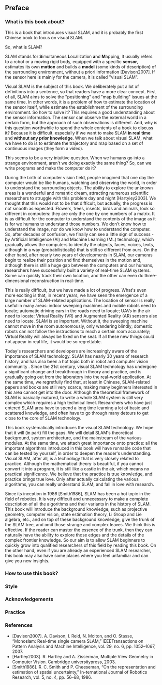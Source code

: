 ## Preface

### What is this book about?

This is a book that introduces visual SLAM, and it is probably the first Chinese book to focus on visual SLAM.

So, what is SLAM?

SLAM stands for **S**imultaneous **L**ocalization **a**nd **M**apping, It usually refers to a robot or a moving rigid body, equipped with a specific **sensor**, estimates its own **motion** and builds a **model** (some kinds of description) of the surrounding environment, without a priori information [Davison2007]. If the sensor here is mainly for the camera, it is called "visual SLAM".

Visual SLAM is the subject of this book. We deliberately put a lot of definitions into a sentence, so that readers have a more clear concept. First of all, SLAM aims to solve the "positioning" and "map building" issues at the same time. In other words, it is a problem of how to estimate the location of the sensor itself, while estimate the establishment of the surrounding environment. So how to solve it? This requires a good understanding about the sensor information. The sensor can observe the external world in a certain form, but the approach of such observations is different. And, why is this question worthwhile to spend the whole contents of a book to discuss it? Because it is difficult, especially if we want to make SLAM **in real time** and **without any prior knowledge**. When we talk about visual SLAM, what we have to do is to estimate the trajectory and map based on a set of continuous images (they form a video).

This seems to be a very intuitive question. When we humans go into a strange environment, aren't we doing exactly the same thing? So, can we write programs and make the computer do it? 

During the birth of computer vision field, people imagined that one day the computer would be like humans, watching and observing the world, in order to understand the surrounding objects. The ability to explore the unknown areas is  a wonderful and romantic dream, attracting numerous scientific researchers to struggle with this problem day and night [Hartyley2003]. We thought that this would not to be that difficult, but actually, the progress is not smooth as expected. Flowers, trees, insects, birds and animals, look so different in  computers: they are only the one by one numbers of a matrix. It is as difficult for the computer to understand the contents of the image as it is for we humans to understand those numbers. We don't know how to understand the image, nor do we know how to understand the computer. So, after decades of confusion,  we finally can see a little sign of success - by Artificial Intelligence (AI) and Machine Learning (ML) technology, which gradually allows the computers to identify the objects, faces, voices, texts, although in a way (probabilistically) that is still so different from ours. On the other hand, after nearly two years of developments in SLAM, our cameras begin to realize their position and find themselves in the motion and, although there is still a huge gap between the computers and our humans, researchers have successfully built a variety of real-time SLAM systems. Some can quickly track their own location, and the other can even do three-dimensional reconstruction in real-time.

This is really difficult, but we have made a lot of progress. What's even more exciting is that, in recent years, we have seen the emergence of a large number of SLAM-related applications. The location of sensor is really useful in many areas: indoor sweeping machines and mobile robots need to locate; automatic driving cars in the roads need to locate; UAVs in the air need to locate; Virtual Reality (VR) and Augmented Reality (AR) sensors also need to locate. SLAM is so important. Without it, the sweeping machine cannot move in the room autonomously, only wandering blindly; domestic robots can not follow the instructions to reach a certain room accurately; Virtual Reality will always be fixed on the seat. If all these new things could not appear in real life, it would be so regrettable.

Today's researchers and developers are increasingly aware of the importance of SLAM technology.  SLAM has nearly 30 years of research history, and has also been a hot topic both in robot and computer vision community . Since the 21st century, visual SLAM technology has undergone a significant change and breakthrough in theory and practice, and is gradually going out from the laboratory into the real-world application. At the same time, we regretfully find that, at least in Chinese, SLAM-related papers and books are still very scarce, making many beginners interested in this area cannot get into the door. Although the theoretical framework of SLAM is basically matured, to write a whole SLAM system is still very complex which requires a high technical level. Researchers who have just entered SLAM area have to spend a long time learning a lot of basic and scattered knowledge, and often have to go through many detours to get close to the core of SLAM technology.

This book systematically introduces the visual SLAM technology. We hope that it will (in part) fill the gaps. We will detail SLAM's theoretical background, system architecture, and the mainstream of the various modules. At the same time, we attach great importance onto practice: all the important algorithms introduced in this book will have runnable code that can be tested by yourself, in order to deepen the reader's understanding. Visual SLAM, after all, is a technology that is very closely related to practice. Although the mathematical theory is beautiful, if you cannot convert it into a program, it is still like a castle in the air, which means no practical significance. We believe that the practice is true knowledge, and practice brings true love. Only after actually calculating the various algorithms, you can really understand SLAM, and fall in love with research.

Since its inception in 1986 [Smith1986], SLAM has been a hot topic in the field of robotics. It is very difficult and unnecessary to make a complete description of all the algorithms and their variants in the history of SLAM. This book will introduce the background knowledge, such as projective geometry, computer vision, state estimation theory, Li Group and Lie algebra, etc., and on top of these background knowledge, give the trunk of the SLAM tree, and omit those strange and complex leaves. We think this is effective. If the reader can master the essence of the trunk, then they can naturally have the ability to explore those edges and the details of the complex frontier knowledge. So our aim is to allow SLAM beginners to quickly grow into qualified researchers of this field by reading this book. On the other hand, even if you are already an experienced SLAM researcher, this book may also have some places where you feel unfamiliar and can give you new insights.



### How to use this book?

### Style

### Acknowledgements

### Practice

### References

- [Davison2007]. A. Davison, I. Reid, N. Molton, and O. Stasse, “Monoslam: Real-time single camera SLAM,” IEEETransactions on Pattern Analysis and Machine Intelligence, vol. 29, no. 6, pp. 1052–1067, 2007.
- [Hartley2003]. R. Hartley and A. Zisserman, Multiple View Geometry in Computer Vision. Cambridge universitypress, 2003.
- [Smith1986]. R. C. Smith and P. Cheeseman, “On the representation and estimation of spatial uncertainty,” In-ternational Journal of Robotics Research, vol. 5, no. 4, pp. 56–68, 1986.